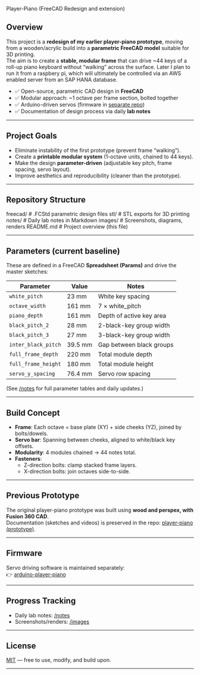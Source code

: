 Player-Piano (FreeCAD Redesign and extension)

## Overview
This project is a **redesign of my earlier player-piano prototype**, moving from a wooden/acrylic build into a **parametric FreeCAD model** suitable for 3D printing.  
The aim is to create a **stable, modular frame** that can drive ~44 keys of a roll-up piano keyboard without “walking” across the surface. Later I plan to run it from a raspbery pi, which will ultimately be controlled via an AWS enabled server from an SAP HANA database.

- ✅ Open-source, parametric CAD design in **FreeCAD**  
- ✅ Modular approach: ~1 octave per frame section, bolted together  
- ✅ Arduino-driven servos (firmware in [separate repo](https://github.com/yourname/arduino-repo))  
- ✅ Documentation of design process via daily **lab notes**

---

## Project Goals
- Eliminate instability of the first prototype (prevent frame “walking”).  
- Create a **printable modular system** (1-octave units, chained to 44 keys).  
- Make the design **parameter-driven** (adjustable key pitch, frame spacing, servo layout).  
- Improve aesthetics and reproducibility (cleaner than the prototype).  

---

## Repository Structure
freecad/ # .FCStd parametric design files
stl/ # STL exports for 3D printing
notes/ # Daily lab notes in Markdown
images/ # Screenshots, diagrams, renders
README.md # Project overview (this file)

---

## Parameters (current baseline)
These are defined in a FreeCAD **Spreadsheet (Params)** and drive the master sketches:

| Parameter             | Value   | Notes |
|-----------------------|---------|--------------------------|
| `white_pitch`         | 23 mm   | White key spacing |
| `octave_width`        | 161 mm  | 7 × white_pitch |
| `piano_depth`         | 161 mm  | Depth of active key area |
| `black_pitch_2`       | 28 mm   | 2-black-key group width |
| `black_pitch_3`       | 27 mm   | 3-black-key group width |
| `inter_black_pitch`   | 39.5 mm | Gap between black groups |
| `full_frame_depth`    | 220 mm  | Total module depth |
| `full_frame_height`   | 180 mm  | Total module height |
| `servo_y_spacing`     | 76.4 mm | Servo row spacing |

(See [/notes](notes/) for full parameter tables and daily updates.)

---

## Build Concept
- **Frame**: Each octave = base plate (XY) + side cheeks (YZ), joined by bolts/dowels.  
- **Servo bar**: Spanning between cheeks, aligned to white/black key offsets.  
- **Modularity**: 4 modules chained → 44 notes total.  
- **Fasteners**:  
  - Z-direction bolts: clamp stacked frame layers.  
  - X-direction bolts: join octaves side-to-side.  

---

## Previous Prototype
The original player-piano prototype was built using **wood and perspex, with Fusion 360 CAD**.  
Documentation (sketches and videos) is preserved in the repo: [player-piano (prototype)](https://github.com/yourname/player-piano).  

---

## Firmware
Servo driving software is maintained separately:  
👉 [arduino-player-piano](https://github.com/yourname/arduino-repo)  

---

## Progress Tracking
- Daily lab notes: [/notes](notes/)  
- Screenshots/renders: [/images](images/)  

---

## License
[MIT](LICENSE) — free to use, modify, and build upon.

---